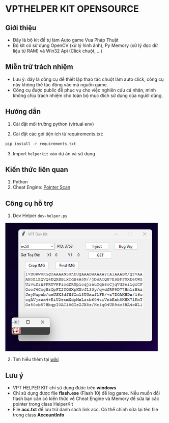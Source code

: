# VPTHELPER KIT OPENSOURCE

## Giới thiệu

- Đây là bộ kit để tự làm Auto game Vua Pháp Thuật
- Bộ kit có sử dụng OpenCV (xử lý hình ảnh), Py Memory (xử lý đọc dữ liệu từ RAM) và Win32 Api (Click chuột, ...)

## Miễn trừ trách nhiệm

- Lưu ý: đây là công cụ để thiết lập thao tác chuột làm auto click, công cụ này không thể tác động vào mã nguồn game.
- Công cụ được public để phục vụ cho việc nghiên cứu cá nhân, mình không chịu trách nhiệm cho toàn bộ mục đích sử dụng của người dùng.

## Hướng dẫn

1. Cài đặt môi trường python (virtual env)

2. Cài đặt các gói tiện ích từ requirements.txt:

```python
pip install -r requirements.txt
```

3. Import `helperkit` vào dự án và sử dụng

## Kiến thức liên quan

1. Python
2. Cheat Engine: [Pointer Scan](https://www.youtube.com/watch?v=8oC0w6WhZ1E)

## Công cụ hỗ trợ

1. Dev Helper `dev-helper.py`

![dev-helper](/assets/dev-helper.png)

2. Tìm hiểu thêm tại [wiki](../../wiki)

## Lưu ý

- VPT HELPER KIT chỉ sử dụng được trên **windows**
- Chỉ sử dụng được file **flash.exe** (Flash 10) để log game. Nếu muốn đổi flash bạn cần có kiến thức về Cheat Engine và Memory để sửa lại các pointer trong class HelperKit
- File **acc.txt** để lưu trữ danh sách link acc. Có thể chỉnh sửa lại tên file trong class **AccountInfo**
